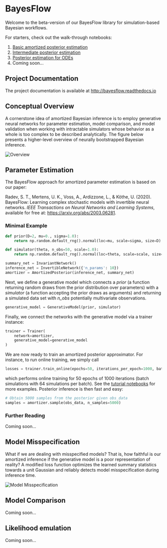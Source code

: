 # BayesFlow

Welcome to the beta-version of our BayesFlow library for simulation-based Bayesian workflows.

For starters, check out the walk-through notebooks:
1. [Basic amortized posterior estimation](docs/source/tutorial_notebooks/Intro_Amortized_Posterior_Estimation.ipynb) 
2. [Intermediate posterior estimation](docs/source/tutorial_notebooks/Covid19_Initial_Posterior_Estimation.ipynb) 
3. [Posterior estimation for ODEs](docs/source/tutorial_notebooks/Linear%20ODE%20system.ipynb)
4. Coming soon...

## Project Documentation
The project documentation is available at <http://bayesflow.readthedocs.io>

## Conceptual Overview

A cornerstone idea of amortized Bayesian inference is to employ generative neural networks for parameter estimation, model comparison, and model validation
when working with intractable simulators whose behavior as a whole is too complex to be described analytically. The figure below presents a higher-level overview of neurally bootstrapped Bayesian inference. 

![Overview](https://github.com/stefanradev93/BayesFlow/blob/Future/img/high_level_framework.png?raw=true)

## Parameter Estimation

The BayesFlow approach for amortized parameter estimation is based on our paper:

Radev, S. T., Mertens, U. K., Voss, A., Ardizzone, L., & Köthe, U. (2020). BayesFlow: Learning complex stochastic models with invertible neural networks. <em>IEEE Transactions on Neural Networks and Learning Systems</em>, available for free at: https://arxiv.org/abs/2003.06281. 

### Minimal Example

```python
def prior(D=2, mu=0., sigma=1.0):
    return np.random.default_rng().normal(loc=mu, scale=sigma, size=D)

def simulator(theta, n_obs=50, scale=1.0):
    return np.random.default_rng().normal(loc=theta, scale=scale, size=(n_obs, theta.shape[0]))
```

```python
summary_net = InvariantNetwork()
inference_net = InvertibleNetwork({'n_params': 10})
amortizer = AmortizedPosterior(inference_net, summary_net)
```
Next, we define a generative model which connects a *prior* (a function returning random draws from the prior distribution over parameters) with a *simulator* (a function accepting the prior draws as arguments) and returning a simulated data set with *n_obs* potentially multivariate observations.
```python
generative_model = GenerativeModel(prior, simulator)
```
Finally, we connect the networks with the generative model via a trainer instance:
```python
trainer = Trainer(
    network=amortizer, 
    generative_model=generative_model
)
```
We are now ready to train an amortized posterior approximator. For instance, to run online training, we simply call
```python
losses = trainer.train_online(epochs=50, iterations_per_epoch=1000, batch_size=64)
```
which performs online training for 50 epochs of 1000 iterations (batch simulations with 64 simulations per batch). See the [tutorial notebooks](docs/source/tutorial_notebooks) for more examples. Posterior inference is then fast and easy:
```python
# Obtain 5000 samples from the posterior given obs_data
samples = amortizer.sample(obs_data, n_samples=5000)
```
### Further Reading

Coming soon...

## Model Misspecification

What if we are dealing with misspecified models? That is, how faithful is our amortized inference if the generative model is a poor representation of reality? A modified loss function optimizes the learned summary statistics towards a unit Gaussian and reliably detects model misspecification during inference time.

![Model Misspecification](https://github.com/stefanradev93/BayesFlow/blob/Future/docs/source/images/model_misspecification_amortized_sbi.png?raw=true)




## Model Comparison

Coming soon...

## Likelihood emulation

Coming soon...
